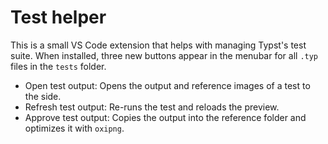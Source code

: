 # Test helper

This is a small VS Code extension that helps with managing Typst's test suite.
When installed, three new buttons appear in the
menubar for all `.typ` files in the `tests` folder.

- Open test output: Opens the output and reference images of a test to the side.
- Refresh test output: Re-runs the test and reloads the preview.
- Approve test output: Copies the output into the reference folder and optimizes it with `oxipng`.
